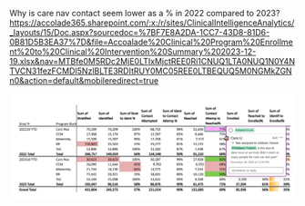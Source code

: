 Why is care nav contact seem lower as a % in 2022 compared to 2023?
https://accolade365.sharepoint.com/:x:/r/sites/ClinicalIntelligenceAnalytics/_layouts/15/Doc.aspx?sourcedoc=%7BF7E8A2DA-1CC7-43D8-81D6-0B81D5B3EA37%7D&file=Accoalade%20Clinical%20Program%20Enrollment%20to%20Clinical%20Intervention%20Summary%202023-12-19.xlsx&nav=MTBfe0M5RDc2MjE0LTIxMjctREE0Ri1CNUQ1LTA0NUQ1N0Y4NTVCN31fezFCMDI5NzlBLTE3RDItRUY0MC05REE0LTBEQUQ5M0NGMkZGNn0&action=default&mobileredirect=true

![Alt text](../../attachments/care_nav_comm.png)